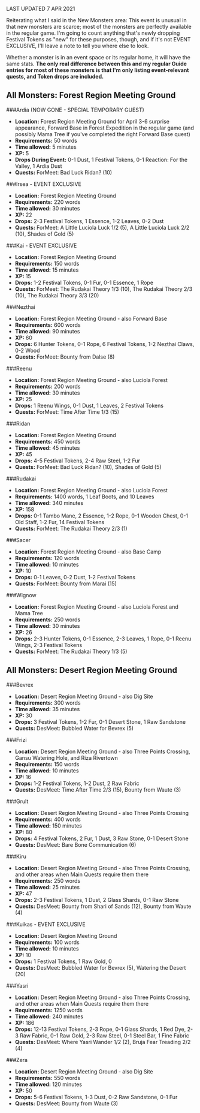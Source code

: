 LAST UPDATED 7 APR 2021

Reiterating what I said in the New Monsters area: This event is unusual in that new monsters are scarce; most of the monsters are perfectly available in the regular game. I'm going to count anything that's newly dropping Festival Tokens as "new" for these purposes, though, and if it's not EVENT EXCLUSIVE, I'll leave a note to tell you where else to look.

Whether a monster is in an event space or its regular home, it will have the same stats. **The only real difference between this and my regular Guide entries for most of these monsters is that I'm only listing event-relevant quests, and Token drops are included.**

## All Monsters: Forest Region Meeting Ground

###Ardia (NOW GONE - SPECIAL TEMPORARY GUEST)

- **Location:** Forest Region Meeting Ground for April 3-6 surprise appearance, Forward Base in Forest Expedition in the regular game (and possibly Mama Tree if you've completed the right Forward Base quest)
- **Requirements:** 50 words
- **Time allowed:** 5 minutes
- **XP:** 5
- **Drops During Event:** 0-1 Dust, 1 Festival Tokens, 0-1 Reaction: For the Valley, 1 Ardia Dust
- **Quests:** ForMeet: Bad Luck Ridan? (10)

###Irsea - EVENT EXCLUSIVE

- **Location:** Forest Region Meeting Ground
- **Requirements:** 220 words
- **Time allowed:** 30 minutes
- **XP:** 22
- **Drops:** 2-3 Festival Tokens, 1 Essence, 1-2 Leaves, 0-2 Dust
- **Quests:** ForMeet: A Little Luciola Luck 1/2 (5), A Little Luciola Luck 2/2 (10), Shades of Gold (5)

###Kai - EVENT EXCLUSIVE

- **Location:** Forest Region Meeting Ground
- **Requirements:** 150 words
- **Time allowed:** 15 minutes
- **XP:** 15
- **Drops:** 1-2 Festival Tokens, 0-1 Fur, 0-1 Essence, 1 Rope
- **Quests:** ForMeet: The Rudakai Theory 1/3 (10), The Rudakai Theory 2/3 (10), The Rudakai Theory 3/3 (20)

###Nezthai

- **Location:** Forest Region Meeting Ground - also Forward Base
- **Requirements:** 600 words
- **Time allowed:** 90 minutes
- **XP:** 60
- **Drops:** 6 Hunter Tokens, 0-1 Rope, 6 Festival Tokens, 1-2 Nezthai Claws, 0-2 Wood
- **Quests:** ForMeet: Bounty from Dalse (8)

###Reenu

- **Location:** Forest Region Meeting Ground - also Luciola Forest
- **Requirements:** 200 words
- **Time allowed:** 30 minutes
- **XP:** 25
- **Drops:** 1 Reenu Wings, 0-1 Dust, 1 Leaves, 2 Festival Tokens
- **Quests:** ForMeet: Time After Time 1/3 (15)

###Ridan

- **Location:** Forest Region Meeting Ground
- **Requirements:** 450 words
- **Time allowed:** 45 minutes
- **XP:** 45
- **Drops:** 4-5 Festival Tokens, 2-4 Raw Steel, 1-2 Fur
- **Quests:** ForMeet: Bad Luck Ridan? (10), Shades of Gold (5)

###Rudakai

- **Location:** Forest Region Meeting Ground - also Luciola Forest
- **Requirements:** 1400 words, 1 Leaf Boots, and 10 Leaves
- **Time allowed:** 340 minutes
- **XP:** 158
- **Drops:** 0-1 Tambo Mane, 2 Essence, 1-2 Rope, 0-1 Wooden Chest, 0-1 Old Staff, 1-2 Fur, 14 Festival Tokens
- **Quests:** ForMeet: The Rudakai Theory 2/3 (1)

###Sacer

- **Location:** Forest Region Meeting Ground - also Base Camp
- **Requirements:** 120 words
- **Time allowed:** 10 minutes
- **XP:** 10
- **Drops:** 0-1 Leaves, 0-2 Dust, 1-2 Festival Tokens
- **Quests:** ForMeet: Bounty from Marai (15)

###Wignow

- **Location:** Forest Region Meeting Ground - also Luciola Forest and Mama Tree
- **Requirements:** 250 words
- **Time allowed:** 30 minutes
- **XP:** 26 
- **Drops:** 2-3 Hunter Tokens, 0-1 Essence, 2-3 Leaves, 1 Rope, 0-1 Reenu Wings, 2-3 Festival Tokens
- **Quests:** ForMeet: The Rudakai Theory 1/3 (5)

## All Monsters: Desert Region Meeting Ground

###Bevrex

- **Location:** Desert Region Meeting Ground - also Dig Site
- **Requirements:** 300 words
- **Time allowed:** 35 minutes
- **XP:** 30
- **Drops:** 3 Festival Tokens, 1-2 Fur, 0-1 Desert Stone, 1 Raw Sandstone
- **Quests:** DesMeet: Bubbled Water for Bevrex (5)

###Frizi

- **Location:** Desert Region Meeting Ground - also Three Points Crossing, Gansu Watering Hole, and Riza Rivertown
- **Requirements:** 150 words
- **Time allowed:** 10 minutes
- **XP:** 16
- **Drops:** 1-2 Festival Tokens, 1-2 Dust, 2 Raw Fabric
- **Quests:** DesMeet: Time After Time 2/3 (15), Bounty from Waute (3)

###Grult

- **Location:** Desert Region Meeting Ground - also Three Points Crossing
- **Requirements:** 400 words
- **Time allowed:** 150 minutes
- **XP:** 80
- **Drops:** 4 Festival Tokens, 2 Fur, 1 Dust, 3 Raw Stone, 0-1 Desert Stone
- **Quests:** DesMeet: Bare Bone Communication (6)

###Kiru

- **Location:** Desert Region Meeting Ground - also Three Points Crossing, and other areas when Main Quests require them there
- **Requirements:** 250 words
- **Time allowed:** 25 minutes
- **XP:** 47
- **Drops:** 2-3 Festival Tokens, 1 Dust, 2 Glass Shards, 0-1 Raw Stone
- **Quests:** DesMeet: Bounty from Shari of Sands (12), Bounty from Waute (4)

###Kuikas - EVENT EXCLUSIVE

- **Location:** Desert Region Meeting Ground
- **Requirements:** 100 words
- **Time allowed:** 10 minutes
- **XP:** 10
- **Drops:** 1 Festival Tokens, 1 Raw Gold, 0 
- **Quests:** DesMeet: Bubbled Water for Bevrex (5), Watering the Desert (20)

###Yasri

- **Location:** Desert Region Meeting Ground - also Three Points Crossing, and other areas when Main Quests require them there
- **Requirements:** 1250 words
- **Time allowed:** 240 minutes
- **XP:** 186
- **Drops:** 12-13 Festival Tokens, 2-3 Rope, 0-1 Glass Shards, 1 Red Dye, 2-3 Raw Fabric, 0-1 Raw Gold, 2-3 Raw Steel, 0-1 Steel Bar, 1 Fine Fabric
- **Quests:** DesMeet: Where Yasri Wander 1/2 (2), Bruja Fear Treading 2/2 (4)

###Zera

- **Location:** Desert Region Meeting Ground - also Dig Site
- **Requirements:** 550 words
- **Time allowed:** 120 minutes
- **XP:** 50
- **Drops:** 5-6 Festival Tokens, 1-3 Dust, 0-2 Raw Sandstone, 0-1 Fur
- **Quests:** DesMeet: Bounty from Waute (3)